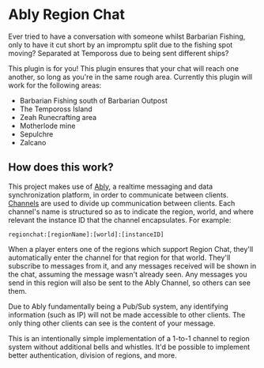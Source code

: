 # Ably Region Chat

Ever tried to have a conversation with someone whilst Barbarian Fishing, only to have it cut short by an impromptu split due to the fishing spot moving? Separated at Tempoross due to being sent different ships?

This plugin is for you! This plugin ensures that your chat will reach one another, so long as you're in the same rough area. Currently this plugin will work for the following areas:

* Barbarian Fishing south of Barbarian Outpost
* The Tempoross Island
* Zeah Runecrafting area
* Motherlode mine
* Sepulchre
* Zalcano

## How does this work?

This project makes use of [Ably](https://www.ably.com), a realtime messaging and data synchronization platform, in order to communicate between clients. [Channels](https://ably.com/channels) are used to divide up communication between clients. Each channel's name is structured so as to indicate the region, world, and where relevant the instance ID that the channel encapsulates. For example:

`regionchat:[regionName]:[world]:[instanceID]`

When a player enters one of the regions which support Region Chat, they'll automatically enter the channel for that region for that world. They'll subscribe to messages from it, and any messages received will be shown in the chat, assuming the message wasn't already seen. Any messages you send in this region will also be sent to the Ably Channel, so others can see them.

Due to Ably fundamentally being a Pub/Sub system, any identifying information (such as IP) will not be made accessible to other clients. The only thing other clients can see is the content of your message.

This is an intentionally simple implementation of a 1-to-1 channel to region system without additional bells and whistles. It'd be possible to implement better authentication, division of regions, and more.